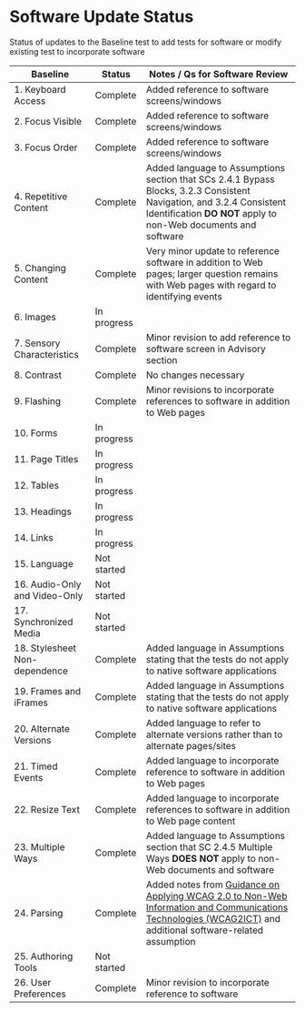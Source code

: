 # Software Update Status
Status of updates to the Baseline test to add tests for software or modify existing test to incorporate software

| Baseline | Status | Notes / Qs for Software Review |
|----------|--------|--------------------------------|
| 1. Keyboard Access | Complete | Added reference to software screens/windows |
| 2. Focus Visible | Complete | Added reference to software screens/windows |
| 3. Focus Order | Complete | Added reference to software screens/windows |
| 4. Repetitive Content | Complete | Added language to Assumptions section that SCs 2.4.1 Bypass Blocks, 3.2.3 Consistent Navigation, and 3.2.4 Consistent Identification **DO NOT** apply to non-Web documents and software |
| 5. Changing Content | Complete | Very minor update to reference software in addition to Web pages; larger question remains with Web pages with regard to identifying events |
| 6. Images | In progress | |
| 7. Sensory Characteristics | Complete | Minor revision to add reference to software screen in Advisory section |
| 8. Contrast | Complete | No changes necessary |
| 9. Flashing | Complete | Minor revisions to incorporate references to software in addition to Web pages |
| 10. Forms | In progress | |
| 11. Page Titles | In progress | |
| 12. Tables | In progress | |
| 13. Headings | In progress | |
| 14. Links | In progress | |
| 15. Language | Not started | |
| 16. Audio-Only and Video-Only | Not started | |
| 17. Synchronized Media | Not started | |
| 18. Stylesheet Non-dependence | Complete | Added language in Assumptions stating that the tests do not apply to native software applications |
| 19. Frames and iFrames | Complete | Added language in Assumptions stating that the tests do not apply to native software applications |
| 20. Alternate Versions | Complete | Added language to refer to alternate versions rather than to alternate pages/sites |
| 21. Timed Events | Complete | Added language to incorporate reference to software in addition to Web pages |
| 22. Resize Text | Complete | Added language to incorporate references to software in addition to Web page content |
| 23. Multiple Ways | Complete | Added language to Assumptions section that SC 2.4.5 Multiple Ways **DOES NOT** apply to non-Web documents and software |
| 24. Parsing | Complete | Added notes from [Guidance on Applying WCAG 2.0 to Non-Web Information and Communications Technologies (WCAG2ICT)](https://www.w3.org/TR/wcag2ict/#ensure-compat-parses) and additional software-related assumption |
| 25. Authoring Tools | Not started | |
| 26. User Preferences | Complete | Minor revision to incorporate reference to software|
